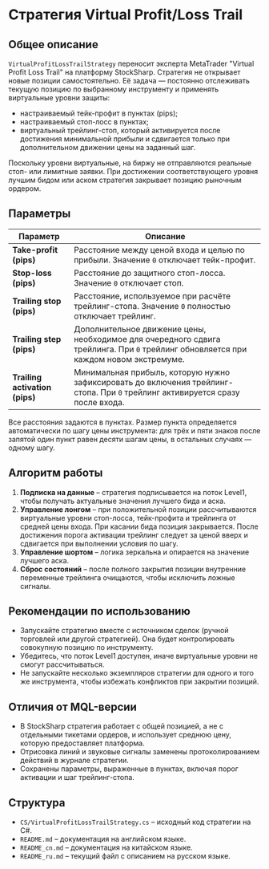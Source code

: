 # Стратегия Virtual Profit/Loss Trail

## Общее описание

`VirtualProfitLossTrailStrategy` переносит эксперта MetaTrader "Virtual Profit Loss Trail" на платформу StockSharp. Стратегия не открывает новые позиции самостоятельно. Её задача — постоянно отслеживать текущую позицию по выбранному инструменту и применять виртуальные уровни защиты:

- настраиваемый тейк-профит в пунктах (pips);
- настраиваемый стоп-лосс в пунктах;
- виртуальный трейлинг-стоп, который активируется после достижения минимальной прибыли и сдвигается только при дополнительном движении цены на заданный шаг.

Поскольку уровни виртуальные, на биржу не отправляются реальные стоп- или лимитные заявки. При достижении соответствующего уровня лучшим бидом или аском стратегия закрывает позицию рыночным ордером.

## Параметры

| Параметр | Описание |
|----------|----------|
| **Take-profit (pips)** | Расстояние между ценой входа и целью по прибыли. Значение `0` отключает тейк-профит. |
| **Stop-loss (pips)** | Расстояние до защитного стоп-лосса. Значение `0` отключает стоп. |
| **Trailing stop (pips)** | Расстояние, используемое при расчёте трейлинг-стопа. Значение `0` полностью отключает трейлинг. |
| **Trailing step (pips)** | Дополнительное движение цены, необходимое для очередного сдвига трейлинга. При `0` трейлинг обновляется при каждом новом экстремуме. |
| **Trailing activation (pips)** | Минимальная прибыль, которую нужно зафиксировать до включения трейлинг-стопа. При `0` трейлинг активируется сразу после входа. |

Все расстояния задаются в пунктах. Размер пункта определяется автоматически по шагу цены инструмента: для трёх и пяти знаков после запятой один пункт равен десяти шагам цены, в остальных случаях — одному шагу.

## Алгоритм работы

1. **Подписка на данные** – стратегия подписывается на поток Level1, чтобы получать актуальные значения лучшего бида и аска.
2. **Управление лонгом** – при положительной позиции рассчитываются виртуальные уровни стоп-лосса, тейк-профита и трейлинга от средней цены входа. При касании бида позиция закрывается. После достижения порога активации трейлинг следует за ценой вверх и сдвигается при выполнении условия по шагу.
3. **Управление шортом** – логика зеркальна и опирается на значение лучшего аска.
4. **Сброс состояний** – после полного закрытия позиции внутренние переменные трейлинга очищаются, чтобы исключить ложные сигналы.

## Рекомендации по использованию

- Запускайте стратегию вместе с источником сделок (ручной торговлей или другой стратегией). Она будет контролировать совокупную позицию по инструменту.
- Убедитесь, что поток Level1 доступен, иначе виртуальные уровни не смогут рассчитываться.
- Не запускайте несколько экземпляров стратегии для одного и того же инструмента, чтобы избежать конфликтов при закрытии позиций.

## Отличия от MQL-версии

- В StockSharp стратегия работает с общей позицией, а не с отдельными тикетами ордеров, и использует среднюю цену, которую предоставляет платформа.
- Отрисовка линий и звуковые сигналы заменены протоколированием действий в журнале стратегии.
- Сохранены параметры, выраженные в пунктах, включая порог активации и шаг трейлинг-стопа.

## Структура

- `CS/VirtualProfitLossTrailStrategy.cs` – исходный код стратегии на C#.
- `README.md` – документация на английском языке.
- `README_cn.md` – документация на китайском языке.
- `README_ru.md` – текущий файл с описанием на русском языке.
